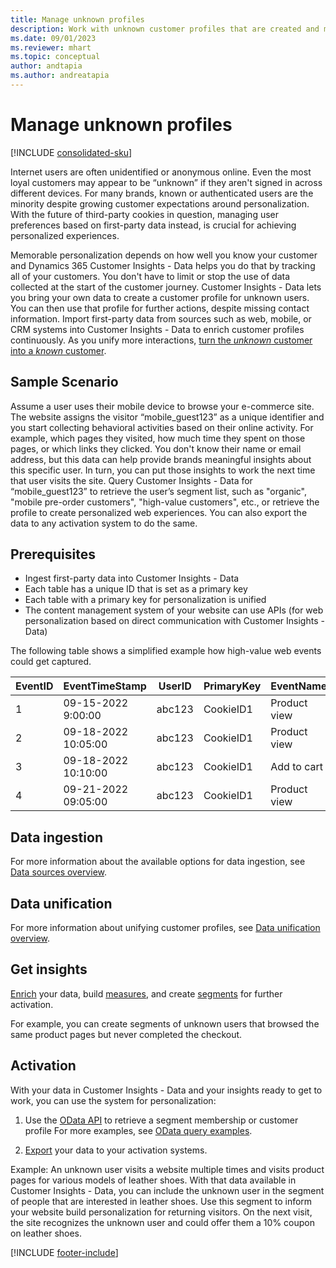 ```yaml
---
title: Manage unknown profiles
description: Work with unknown customer profiles that are created and managed in Dynamics 365 Customer Insights - Data.
ms.date: 09/01/2023
ms.reviewer: mhart
ms.topic: conceptual
author: andtapia
ms.author: andreatapia
---
```


# Manage unknown profiles

[!INCLUDE [consolidated-sku](./includes/consolidated-sku.md)]

Internet users are often unidentified or anonymous online. Even the most loyal customers may appear to be “unknown” if they aren't signed in across different devices. For many brands, known or authenticated users are the minority despite growing customer expectations around personalization. With the future of third-party cookies in question, managing user preferences based on first-party data instead, is crucial for achieving personalized experiences.

Memorable personalization depends on how well you know your customer and Dynamics 365 Customer Insights - Data helps you do that by tracking all of your customers.  You don't have to limit or stop the use of data collected at the start of the customer journey. Customer Insights - Data lets you bring your own data to create a customer profile for unknown users. You can then use that profile for further actions, despite missing contact information. Import first-party data from sources such as web, mobile, or CRM systems into Customer Insights - Data to enrich customer profiles continuously. As you unify more interactions, [turn the *unknown* customer into a *known* customer](unknown-to-known.md).

## Sample Scenario

Assume a user uses their mobile device to browse your e-commerce site. The website assigns the visitor “mobile_guest123” as a unique identifier and you start collecting behavioral activities based on their online activity. For example, which pages they visited, how much time they spent on those pages, or which links they clicked. You don't know their name or email address, but this data can help provide brands meaningful insights about this specific user. In turn, you can put those insights to work the next time that user visits the site. Query Customer Insights - Data for “mobile_guest123” to retrieve the user’s segment list, such as "organic", "mobile pre-order customers", "high-value customers", etc., or retrieve the profile to create personalized web experiences. You can also export the data to any activation system to do the same.

## Prerequisites

- Ingest first-party data into Customer Insights - Data
- Each table has a unique ID that is set as a primary key
- Each table with a primary key for personalization is unified
- The content management system of your website can use APIs (for web personalization based on direct communication with Customer Insights - Data)

The following table shows a simplified example how high-value web events could get captured.

|EventID|EventTimeStamp|UserID|PrimaryKey|EventName|
|--|--|--|--|--|
|1|09-15-2022 9:00:00|abc123|CookieID1|Product view|
|2|09-18-2022 10:05:00|abc123|CookieID1|Product view|
|3|09-18-2022 10:10:00|abc123|CookieID1|Add to cart|
|4|09-21-2022 09:05:00|abc123|CookieID1|Product view|

## Data ingestion

For more information about the available options for data ingestion, see [Data sources overview](data-sources.md).

## Data unification

For more information about unifying customer profiles, see [Data unification overview](data-unification.md).

## Get insights

[Enrich](enrichment-hub.md) your data, build [measures](measures.md), and create [segments](segments.md) for further activation.

For example, you can create segments of unknown users that browsed the same product pages but never completed the checkout.

## Activation

With your data in Customer Insights - Data and your insights ready to get to work, you can use the system for personalization:

1. Use the [OData API](apis.md) to retrieve a segment membership or customer profile For more examples, see [OData query examples](odata-examples.md).

1. [Export](export-manage.md) your data to your activation systems.

Example: An unknown user visits a website multiple times and visits product pages for various models of leather shoes. With that data available in Customer Insights - Data, you can include the unknown user in the segment of people that are interested in leather shoes. Use this segment to inform your website build personalization for returning visitors. On the next visit, the site recognizes the unknown user and could offer them a 10% coupon on leather shoes.

[!INCLUDE [footer-include](includes/footer-banner.md)]
